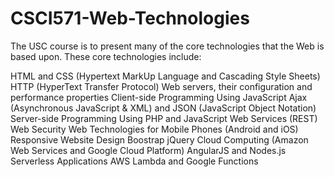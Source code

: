 # CSCI571-Web-Technologies
The USC course is to present many of the core technologies that the Web is based upon. These core technologies include:

HTML and CSS (Hypertext MarkUp Language and Cascading Style Sheets)
HTTP (HyperText Transfer Protocol)
Web servers, their configuration and performance properties
Client-side Programming Using JavaScript
Ajax (Asynchronous JavaScript & XML) and JSON (JavaScript Object Notation)
Server-side Programming Using PHP and JavaScript
Web Services (REST)
Web Security
Web Technologies for Mobile Phones (Android and iOS)
Responsive Website Design
Boostrap
jQuery
Cloud Computing (Amazon Web Services and Google Cloud Platform)
AngularJS and Nodes.js
Serverless Applications
AWS Lambda and Google Functions
